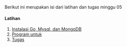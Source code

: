 Berikut ini merupakan isi dari latihan dan tugas minggu 05
#### Latihan
1.  [Instalasi Go, Mysql, dan MongoDB](instalasi.md)
1.  [Program untuk ](instalasi.md)
2.  [Tugas](tugas.md)